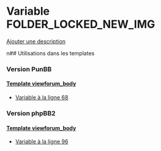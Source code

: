 # Variable FOLDER_LOCKED_NEW_IMG
[Ajouter une description](https://fa-tvars.appspot.com/FOLDER_LOCKED_NEW_IMG)

n## Utilisations dans les templates

### Version PunBB

#### [Template viewforum_body](punbb/viewforum_body.md)
* [Variable à la ligne 68](../punbb/viewforum_body.tpl#L68)

### Version phpBB2

#### [Template viewforum_body](subsilver/viewforum_body.md)
* [Variable à la ligne 96](../subsilver/viewforum_body.tpl#L96)
